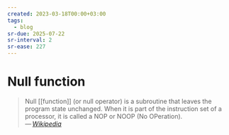 ```yaml
---
created: 2023-03-18T00:00+03:00
tags:
  - blog
sr-due: 2025-07-22
sr-interval: 2
sr-ease: 227
---
```


# Null function

> Null [[function]] (or null operator) is a subroutine that leaves the program state unchanged. When it is part of the instruction set of a processor, it is called a NOP or NOOP (No OPeration).\
> — <cite>[Wikipedia](https://en.wikipedia.org/wiki/Null_function)</cite>
